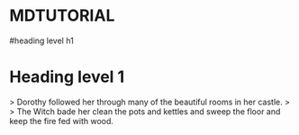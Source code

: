 # MDTUTORIAL
#heading level h1
<h1>Heading level 1</h1>
> Dorothy followed her through many of the beautiful rooms in her castle.
>
> The Witch bade her clean the pots and kettles and sweep the floor and keep the fire fed with wood.
